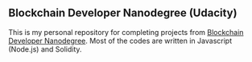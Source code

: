 ## Blockchain Developer Nanodegree (Udacity)

This is my personal repository for completing projects from [Blockchain Developer Nanodegree](https://www.udacity.com/course/blockchain-developer-nanodegree--nd1309). Most of the codes are written in Javascript (Node.js) and Solidity. 